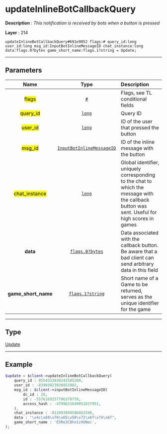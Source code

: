 # updateInlineBotCallbackQuery

**Description** : *This notification is received by bots when a button is pressed*

**Layer** : 214

```tl
updateInlineBotCallbackQuery#691e9052 flags:# query_id:long user_id:long msg_id:InputBotInlineMessageID chat_instance:long data:flags.0?bytes game_short_name:flags.1?string = Update;
```

---

## Parameters

| Name | Type | Description |
| :---: | :---: | :--- |
| <mark>flags</mark> | [`#`](type/#) | Flags, see TL conditional fields |
| <mark>query_id</mark> | [`long`](type/long) | Query ID |
| <mark>user_id</mark> | [`long`](type/long) | ID of the user that pressed the button |
| <mark>msg_id</mark> | [`InputBotInlineMessageID`](type/InputBotInlineMessageID) | ID of the inline message with the button |
| <mark>chat_instance</mark> | [`long`](type/long) | Global identifier, uniquely corresponding to the chat to which the message with the callback button was sent. Useful for high scores in games |
| **data** | [`flags.0?bytes`](type/bytes) | Data associated with the callback button. Be aware that a bad client can send arbitrary data in this field |
| **game_short_name** | [`flags.1?string`](type/string) | Short name of a Game to be returned, serves as the unique identifier for the game |

---

## Type

[Update](type/Update)

---

## Example

```php
$update = $client->updateInlineBotCallbackQuery(
	query_id : 8554333810242585280,
	user_id : -83903023938851982,
	msg_id : $client->inputBotInlineMessageID(
		dc_id : 28,
		id : -5576169257706378759,
		access_hash : -4799631649052837951,
	),
	chat_instance : -812893949506862590,
	data : "\x4c\x69\x76\x65\x50\x72\x6f\x74\x6f",
	game_short_name : 'E5Re3C8hn1zXUNoc',
);
```